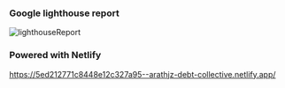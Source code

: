 ### Google lighthouse report

![lighthouseReport](https://i.ibb.co/Yk1Kn6m/Lighthouse.png)

### Powered with Netlify
https://5ed212771c8448e12c327a95--arathjz-debt-collective.netlify.app/